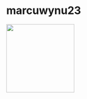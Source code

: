 # marcuwynu23
<img height="180em" src="https://github-readme-stats.vercel.app/api?username=marcuwynu23&show_icons=true&hide_border=true&&count_private=true&include_all_commits=true" />
